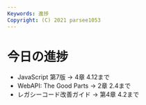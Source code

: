 ```yaml
---
Keywords: 進捗
Copyright: (C) 2021 parsee1053
---
```


# 今日の進捗
* JavaScript 第7版 → 4章 4.12まで
* WebAPI: The Good Parts → 2章 2.4まで
* レガシーコード改善ガイド → 第4章 4.2まで
